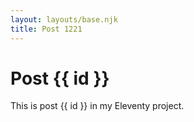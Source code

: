 ```yaml
---
layout: layouts/base.njk
title: Post 1221
---
```


# Post {{ id }}

This is post {{ id }} in my Eleventy project.
